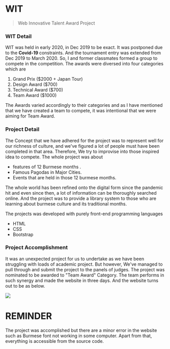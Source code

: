# WIT
> Web Innovative Talent Award Project

### WIT Detail
WIT was held in early 2020, in Dec 2019 to be exact. It was postponed due to the <b> Covid-19 </b> constraints. And the tournament entry was extended from Dec 2019 to March 2020. So, I and former classmates formed a group to compete in the competition. The awards were diversed into four categories which are 

1. Grand Prix ($2000 + Japan Tour)
2. Design Award ($700)
3. Technical Award ($700)
4. Team Award ($1000)

The Awards varied accordingly to their categories and as I have mentioned that we have created a team to compete, it was intentional that we were aiming for Team Award.  

### Project Detail

The Concept that we have adhered for the project was to represent well for our richness of culture, and we've figured a lot of people must have been completed in that area.
Therefore, We try to improvise into those inspired idea to compete. The whole project was about

- features of 12 Burmese months .
- Famous Pagodas in Major Cities.
- Events that are held in those 12 burmese months.

The whole world has been refined onto the digital form since the pandemic hit and even since then, a lot of information can be thoroughly searched online. And the project was to provide a library system to those who are learning about burmese culture and its traditional months.

The projects was developed with purely front-end programming languages 

- HTML
- CSS
- Bootstrap

### Project Accomplishment

It was an unexpected project for us to undertake as we have been struggling with loads of academic project. But however, We've managed to pull through and submit the project to the panels of judges. The project was nominated to be awarded to "Team Award" Category. The team performs in such synergy and made the website in three days. And the website turns out to be as below.

<img src="https://github.com/kevinhub-tech/WIT/blob/main/WIT.png">

# REMINDER

The project was accomplished but there are a minor error in the website such as Burmese font not working in some computer. Apart from that, everything is accessible from the source code.

